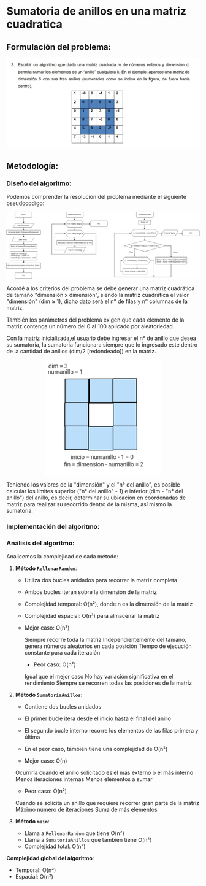 # Sumatoria de anillos en una matriz cuadratica

## Formulación del problema:

<div style="text-align: center;">
  <img src="IMAGENProblema.jpg" alt="Imagen del problema" width="700" />
</div>

## Metodología:

### Diseño del algoritmo:

Podemos comprender la resolución del problema mediante el siguiente pseudocodigo:

<div style="text-align: center;">
  <img src="Diagrama.jpg" alt="Imagen del diagrama" width="700" />
</div>

Acordé a los criterios del problema se debe generar una matriz cuadrática de tamaño "dimensión x dimensión", siendo la matriz cuadrática el valor "dimensión" (dim ≥ 1), dicho dato será el n° de filas y n° columnas de la matriz.

También los parámetros del problema exigen que cada elemento de la matriz contenga un número del 0 al 100 aplicado por aleatoriedad.

Con la matriz inicializada,el usuario debe ingresar el n° de anillo que desea su sumatoria, la sumatoria funcionara siempre que lo ingresado este dentro de la cantidad de anillos (dim/2 [redondeado]) en la matriz. 

<div style="text-align: center;">
  <img src="DEMOindices.gif" alt="Imagen del diagrama" width="300" />
</div>

Teniendo los valores de la "dimensión" y el "n° del anillo", es posible calcular los límites superior ("n° del anillo" - 1) e inferior (dim - "n° del anillo") del anillo, es decir, determinar su ubicación en coordenadas de matriz para realizar su recorrido dentro de la misma, así mismo la sumatoria.





### Implementación del algoritmo:

### Análisis del algoritmo:

Analicemos la complejidad de cada método:

1. **Método `RellenarRandom`**:
   - Utiliza dos bucles anidados para recorrer la matriz completa
   - Ambos bucles iteran sobre la dimensión de la matriz
   - Complejidad temporal: O(n²), donde n es la dimensión de la matriz
   - Complejidad espacial: O(n²) para almacenar la matriz

   - Mejor caso: O(n²)

     Siempre recorre toda la matriz
     Independientemente del tamaño, genera números aleatorios en cada posición
     Tiempo de ejecución constante para cada iteración


     - Peor caso: O(n²)

     Igual que el mejor caso
     No hay variación significativa en el rendimiento
     Siempre se recorren todas las posiciones de la matriz

2. **Método `SumatoriaAnillos`**:
   - Contiene dos bucles anidados 
   - El primer bucle itera desde el inicio hasta el final del anillo
   - El segundo bucle interno recorre los elementos de las filas primera y última
   - En el peor caso, también tiene una complejidad de O(n²)

   - Mejor caso: O(n)

   Ocurriría cuando el anillo solicitado es el más externo o el más interno
   Menos iteraciones internas
   Menos elementos a sumar


   - Peor caso: O(n²)

   Cuando se solicita un anillo que requiere recorrer gran parte de la matriz
   Máximo número de iteraciones
   Suma de más elementos

3. **Método `main`**:
   - Llama a `RellenarRandom` que tiene O(n²)
   - Llama a `SumatoriaAnillos` que también tiene O(n²)
   - Complejidad total: O(n²)

**Complejidad global del algoritmo**:
   - Temporal: O(n²) 
   - Espacial: O(n²)
